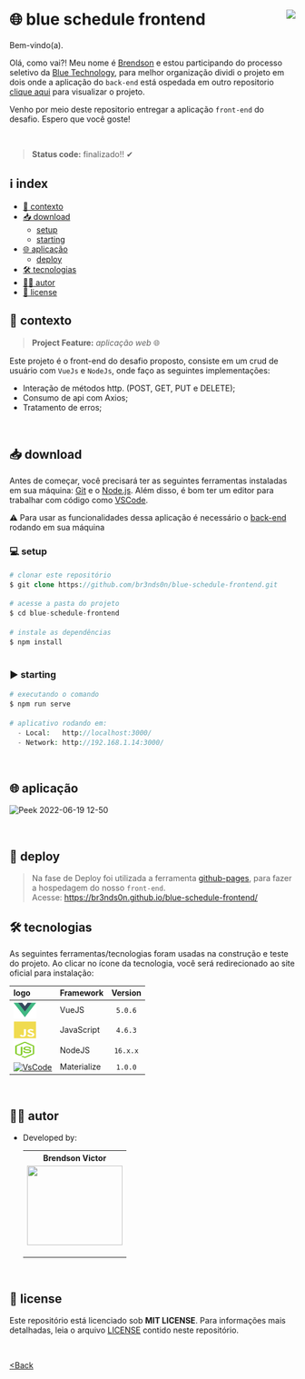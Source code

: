 # 🌐 blue schedule frontend [<img align="right" src="https://img.shields.io/badge/release-v1.0.0-green">](https://github.com/br3nds0n/blue-schedule-frontend/releases)

Bem-vindo(a).

Olá, como vai?! Meu nome é [Brendson](https://github.com/br3nds0n) e estou participando do processo seletivo da [Blue Technology](https://www.bluetechnology.com.br/), para melhor organização dividi o projeto em dois onde a aplicação do `back-end` está ospedada em outro repositorio [clique aqui](https://github.com/br3nds0n/blue-schedule-backend) para visualizar o projeto.

Venho por meio deste repositorio entregar a aplicação `front-end` do desafio. Espero que você goste!

<br>

> <b>Status code:</b>  finalizado!! ✔

 ## ℹ index

   * [🧠 contexto](#-contexto)
   * [📥 download](#-download)
     * [setup](#-setup)
     * [starting](#-starting)
   * [🌐 aplicação](#-aplicação)
     * [deploy](#-deploy)
   * [🛠 tecnologias](#-tecnologias)
   * [✍🏼 autor](#-autor)
   * [📝 license](#-license)


 ## 🧠 contexto
> **Project Feature:**  *aplicação web* 🌐 

 Este projeto é o front-end do desafio proposto, consiste em um crud de usuário com `VueJs` e `NodeJs`, onde faço as seguintes implementações:

 * Interação de métodos http. (POST, GET, PUT e DELETE);
 * Consumo de api com Axios;
 * Tratamento de erros;


<br>

## 📥 download

Antes de começar, você precisará ter as seguintes ferramentas instaladas em sua máquina:
[Git](https://git-scm.com) e o [Node.js](https://nodejs.org/en/).
Além disso, é bom ter um editor para trabalhar com código como [VSCode](https://code.visualstudio.com/).

⚠️ Para usar as funcionalidades dessa aplicação é necessário o [back-end](https://github.com/br3nds0n/blue-schedule-backend) rodando em sua máquina

### 💻 setup

```php
# clonar este repositório
$ git clone https://github.com/br3nds0n/blue-schedule-frontend.git

# acesse a pasta do projeto
$ cd blue-schedule-frontend

# instale as dependências
$ npm install
```

#

### ▶ starting
```php
# executando o comando
$ npm run serve

# aplicativo rodando em:
  - Local:   http://localhost:3000/ 
  - Network: http://192.168.1.14:3000/
```

<br>

## 🌐 aplicação

![Peek 2022-06-19 12-50](https://user-images.githubusercontent.com/82064724/174489555-2eef3c16-3c6b-4a25-b593-a95753e097c2.gif)

<br>

## 🚀 deploy 
> Na fase de Deploy foi utilizada a ferramenta [github-pages](https://pages.github.com/), para fazer a hospedagem do nosso `front-end`.<br>
Acesse: https://br3nds0n.github.io/blue-schedule-frontend/

## 🛠 tecnologias

As seguintes ferramentas/tecnologias foram usadas na construção e teste do projeto. Ao clicar no ícone da tecnologia, você será redirecionado ao site oficial para instalação: <br>

| logo               | Framework                  | Version      |
| :----------------- | :------------------------- | :----------: |
| <a href="https://vuejs.org/" target="_blank"><img align="center" alt="vue" height="30" width="40" src="https://github.com/devicons/devicon/blob/master/icons/vuejs/vuejs-original.svg"> | VueJS  |  `5.0.6`       |
| <a href="https://www.javascript.com/" target="_blank"><img align="center" alt="js" height="30" width="40" src="https://raw.githubusercontent.com/devicons/devicon/master/icons/javascript/javascript-plain.svg"></a> | JavaScript  |  `4.6.3`      |
| <a href="https://www.postgresql.org/download/" target="_blank"><img align="center" alt="node" height="30" width="40" src="https://raw.githubusercontent.com/devicons/devicon/2ae2a900d2f041da66e950e4d48052658d850630/icons/nodejs/nodejs-original.svg"></a> | NodeJS                    |  `16.x.x`       |
| <a href="https://materializecss.com/" target="_blank"><img align="center" alt="VsCode" height="25" width="35" src="https://user-images.githubusercontent.com/82064724/174488216-b7247c2f-a48e-4233-b0ad-929fd4b28ac5.png"></a> | Materialize | `1.0.0` |
 
<br>
                 
## ✍🏼 autor


<div align=left>

- <table>
 <p>  Developed by:</p>
  <tr align=center>
    <th><strong> Brendson Victor </strong></th>
  </tr>
   <td>
      <a href="https://github.com/br3nds0n">
        <img width="168" height="140" src="https://user-images.githubusercontent.com/82064724/169040996-89502743-78ba-4bf7-a145-ea7818e0157f.jpeg" > <p align="left">
</p></a>
    </td>

</table>
</div>

<div align=left>

<br>
 
## 📝 license

Este repositório está licenciado sob **MIT LICENSE**. Para informações mais detalhadas, leia o arquivo [LICENSE](./LICENSE) contido neste repositório.
                
 <br> 
	
 [<Back](#-blue-schedule-frontend-)
